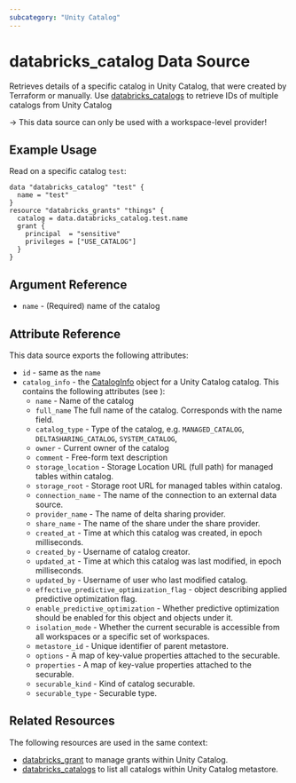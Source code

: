 ```yaml
---
subcategory: "Unity Catalog"
---
```

# databricks_catalog Data Source

Retrieves details of a specific catalog in Unity Catalog, that were created by Terraform or manually. Use [databricks_catalogs](catalogs.md) to retrieve IDs of multiple catalogs from Unity Catalog

-> This data source can only be used with a workspace-level provider!

## Example Usage

Read  on a specific catalog `test`:

```hcl
data "databricks_catalog" "test" {
  name = "test"
}
resource "databricks_grants" "things" {
  catalog = data.databricks_catalog.test.name
  grant {
    principal  = "sensitive"
    privileges = ["USE_CATALOG"]
  }
}
```

## Argument Reference

* `name` - (Required) name of the catalog

## Attribute Reference

This data source exports the following attributes:

* `id` - same as the `name`
* `catalog_info` - the [CatalogInfo](https://pkg.go.dev/github.com/databricks/databricks-sdk-go/service/catalog#CatalogInfo) object for a Unity Catalog catalog. This contains the following attributes (see ):
  * `name` - Name of the catalog
  * `full_name` The full name of the catalog. Corresponds with the name field.
  * `catalog_type` - Type of the catalog, e.g. `MANAGED_CATALOG`, `DELTASHARING_CATALOG`, `SYSTEM_CATALOG`, 
  * `owner` - Current owner of the catalog
  * `comment` - Free-form text description
  * `storage_location` -  Storage Location URL (full path) for managed tables within catalog.
  * `storage_root` - Storage root URL for managed tables within catalog.
  * `connection_name` - The name of the connection to an external data source.
  * `provider_name` - The name of delta sharing provider.
  * `share_name` -  The name of the share under the share provider.
  * `created_at` - Time at which this catalog was created, in epoch milliseconds.
  * `created_by` - Username of catalog creator.
  * `updated_at` - Time at which this catalog was last modified, in epoch milliseconds.
  * `updated_by` - Username of user who last modified catalog.
  * `effective_predictive_optimization_flag` - object describing applied predictive optimization flag.
  * `enable_predictive_optimization` - Whether predictive optimization should be enabled for this object and objects under it.
  * `isolation_mode` - Whether the current securable is accessible from all workspaces or a  specific set of workspaces.
  * `metastore_id` - Unique identifier of parent metastore.
  * `options` - A map of key-value properties attached to the securable.
  * `properties` - A map of key-value properties attached to the securable.
  * `securable_kind` - Kind of catalog securable.
  * `securable_type` - Securable type.

## Related Resources

The following resources are used in the same context:

* [databricks_grant](../resources/grant.md) to manage grants within Unity Catalog.
* [databricks_catalogs](catalogs.md) to list all catalogs within Unity Catalog metastore.
